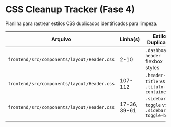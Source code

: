 # CSS Cleanup Tracker (Fase 4)

Planilha para rastrear estilos CSS duplicados identificados para limpeza.

| Arquivo | Linha(s) | Estilo Duplicado | Status | Testado |
|---------|----------|------------------|--------|---------|
| `frontend/src/components/layout/Header.css` | 2-10 | `.dashboard-header` flexbox styles | Pendente | Não |
| `frontend/src/components/layout/Header.css` | 107-112 | `.header-title` vs `.titulo-container` | Pendente | Não |
| `frontend/src/components/layout/Header.css` | 17-36, 39-61 | `.sidebar-toggle` vs `.sidebar-toggle-btn` | Pendente | Não |
|         |          |                  |        |         |
